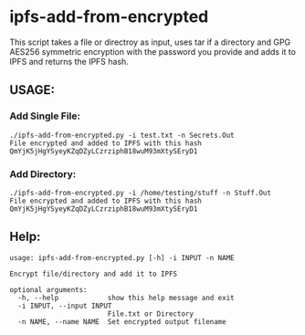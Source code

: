 # ipfs-add-from-encrypted

This script takes a file or directroy as input, uses tar if a directory and GPG AES256 symmetric encryption with the password you provide and adds it to IPFS and returns the IPFS hash. 

## USAGE:
### Add Single File:
```
./ipfs-add-from-encrypted.py -i test.txt -n Secrets.Out
File encrypted and added to IPFS with this hash QmYjK5jHgYSyeyKZqDZyLCzrziphB18wuM93mXtySEryD1
```
### Add Directory:
```
./ipfs-add-from-encrypted.py -i /home/testing/stuff -n Stuff.Out
File encrypted and added to IPFS with this hash QmYjK5jHgYSyeyKZqDZyLCzrziphB18wuM93mXtySEryD1
```

## Help:
```
usage: ipfs-add-from-encrypted.py [-h] -i INPUT -n NAME

Encrypt file/directory and add it to IPFS

optional arguments:
  -h, --help            show this help message and exit
  -i INPUT, --input INPUT
                        File.txt or Directory
  -n NAME, --name NAME  Set encrypted output filename
```
